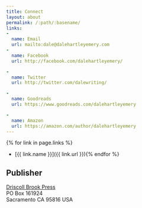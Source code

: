 ```yaml
---
title: Connect
layout: about
permalink: /:path/:basename/
links:
-
  name: Email
  url: mailto:dale@dalehartleyemery.com
-
  name: Facebook
  url: http://facebook.com/dalehartleyemery/

-
  name: Twitter
  url: http://twitter.com/dalewriting/

-
  name: Goodreads
  url: https://www.goodreads.com/dalehartleyemery

-
  name: Amazon
  url: https://amazon.com/author/dalehartleyemery
---
```

{% for link in page.links %}
- [{{ link.name }}]({{ link.url }}){% endfor %}

## Publisher

[Driscoll Brook Press](http://DriscollBrookPress.com)  
PO Box 161924  
Sacramento CA 95816 USA
